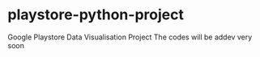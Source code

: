 # playstore-python-project
Google Playstore Data Visualisation Project
The codes will be addev very soon
